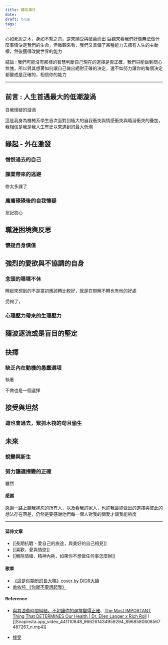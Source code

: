 ```yaml
---
title: 轉系事件
date: 
draft: true
tags:
---
```

心如死灰之木，身如不繫之舟。逆來順受與破繭而出
巨觀來看我們好像無法做什麼事情決定我們的生命，但微觀來看，我們又具備了某種能力去擁有人生的主動權，然後獲得改變世界的能力

結論 : 我們可能沒有那樣的智慧判斷自己現在的選擇是否正確，我們只能做到問心無愧，所以與其想著如何讓自己做出絕對正確的決定，還不如努力讓你的每個決定都變成是正確的，相信你的能力

---

## 前言 : 人生首遇最大的低潮漩渦

自我懷疑的漩渦

這是我身為機械系學生首次面對到極大的自我衝突與情感衝突與職涯衝突的疊加，我相信是我是我人生有史以來遇到的最大低潮

## 緣起 - 外在激發

### 憎恨過去的自己

### 課業帶來的逃避

修太多課了

### 庸庸碌碌後的自我懷疑

忘記初心

## 職涯困境與反思

### 懷疑自身價值

## 強烈的愛欲與不協調的自身

### 念頭的喋喋不休

睡起來想到的不是當初應該轉比較好，就是在辯解不轉也有他的好處

受夠了，

### 心理壓力帶來的生理壓力

## 隨波逐流或是盲目的堅定

## 抉擇

### 缺乏內在動機的愚蠢選項

執著

不做也是一個選擇

## 接受與坦然

### 這也會過去，緊抓木筏的苟且偷生

## 未來

### 蛻變與新生

### 努力讓選擇變的正確

雖然

#### 感謝
感謝一路上聽我抱怨的所有人，以及看我的家人，也許我最終做出的選擇與彼此的想法存在落差，仍然是要感謝他們每一個人對我的關愛才讓我能夠度

---
#### 延伸文章
- [[長期抗戰 - 愛自己的旅途，與美好的自己相見]]
- [[喜歡、愛與情慾]]
- [[解除情緒、精神內耗，如果你不想做任何事怎麼辦]]

#### 歌單

- [《這是你期盼的長大嗎》cover by DIOR大穎](https://www.youtube.com/watch?v=hu0RuiwVnrk)
- [单依纯 《你就不要想起我》](https://www.youtube.com/watch?v=SRy1qDusFoU&list=RDEMDvfCCL_wkylEKUbXD5eOUA&start_radio=1)

#### Reference

*  [與其浪費時間糾結，不如讓你的選擇變得正確](https://www.instagram.com/p/C6dBzzVPCty/)、[The Most IMPORTANT Thing That DETERMINES Our Health | Dr. Ellen Langer x Rich Roll](https://www.youtube.com/watch?v=upTm2kTYxNQ)
	![[Snapinsta.app_video_441110848_966261434959294_8968580608567487267_n.mp4]]
- [接受](https://www.instagram.com/p/C6gQDjfyO03/)